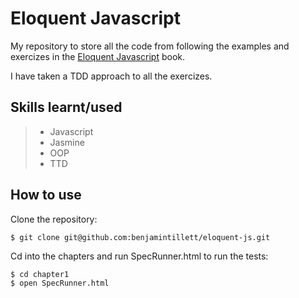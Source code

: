 
Eloquent Javascript
====================


My repository to store all the code from following the examples and exercizes in the [Eloquent Javascript](http://eloquentjavascript.net/) book. 

I have taken a TDD approach to all the exercizes. 

Skills learnt/used
-----------------
> * Javascript 
> * Jasmine
> * OOP 
> * TTD 


How to use
----------

Clone the repository:

```shell 
$ git clone git@github.com:benjamintillett/eloquent-js.git

```

Cd into the chapters and run SpecRunner.html to run the tests:

```shell 
$ cd chapter1
$ open SpecRunner.html
```

